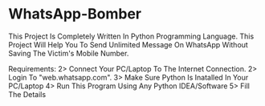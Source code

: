 # WhatsApp-Bomber
This Project Is Completely Written In Python Programming Language.
This Project Will Help You To Send Unlimited Message On WhatsApp Without Saving The Victim's Mobile Number.

Requirements:
              2> Connect Your PC/Laptop To The Internet Connection.
              2> Login To "web.whatsapp.com".
              3> Make Sure Python Is Inatalled In Your PC/Laptop
              4> Run This Program Using Any Python IDEA/Software
              5> Fill The Details
